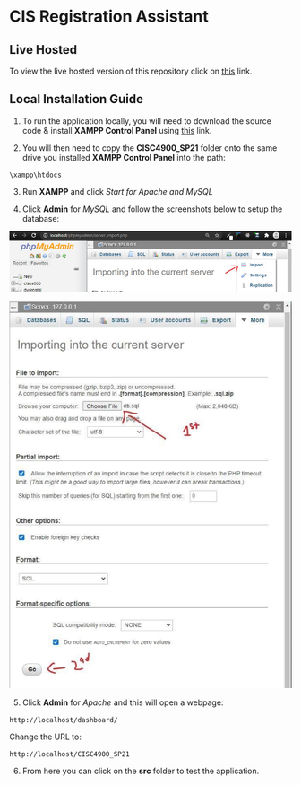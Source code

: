 # CIS Registration Assistant

## Live Hosted

To view the live hosted version of this repository click on [this](https://cisc4900.herokuapp.com/) link.

## Local Installation Guide

1. To run the application locally, you will need to download the source code & install **XAMPP Control Panel** using [this](https://www.apachefriends.org/download.html) link.

2. You will then need to copy the **CISC4900_SP21** folder onto the same drive you installed **XAMPP Control Panel** into the path:

```
\xampp\htdocs
```

3. Run **XAMPP** and click *Start for Apache and MySQL*

4. Click **Admin** for *MySQL* and follow the screenshots below to setup the database:

![Importing into the Current Server](./img/MySQL_Install_1.png)

![How to Import our Database](./img/MySQL_Install_2.jpg)

5. Click **Admin** for *Apache* and this will open a webpage:

```
http://localhost/dashboard/
```

Change the URL to:

```
http://localhost/CISC4900_SP21
```

6. From here you can click on the **src** folder to test the application.
